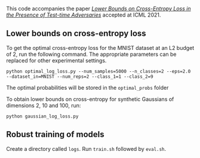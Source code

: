 This code accompanies the paper [_Lower Bounds on Cross-Entropy Loss in the Presence of Test-time Adversaries_](https://proceedings.mlr.press/v139/bhagoji21a.html) accepted at ICML 2021. 


## Lower bounds on cross-entropy loss

To get the optimal cross-entropy loss for the MNIST dataset at an L2 budget of 2, run the following command. The appropriate parameters can be replaced for other experimental settings.

```
python optimal_log_loss.py --num_samples=5000 --n_classes=2 --eps=2.0 --dataset_in=MNIST --num_reps=2 --class_1=1 --class_2=9
```

The optimal probabilities will be stored in the `optimal_probs` folder

To obtain lower bounds on cross-entropy for synthetic Gaussians of dimensions 2, 10 and 100, run:
```
python gaussian_log_loss.py
```

## Robust training of models

Create a directory called `logs`. Run `train.sh` followed by `eval.sh`.
